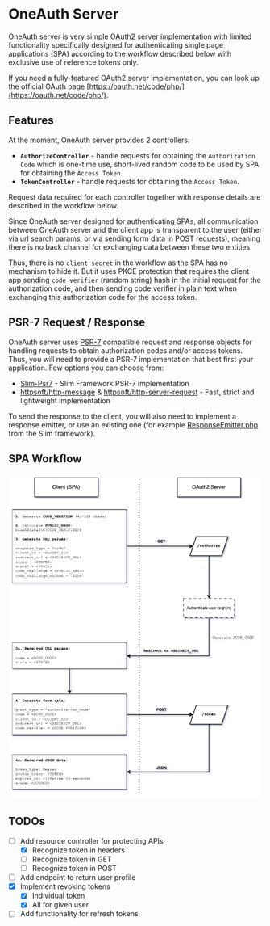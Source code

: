 # OneAuth Server

OneAuth server is very simple OAuth2 server implementation with limited functionality specifically designed for authenticating single page applications (SPA) according to the workflow described below with exclusive use of reference tokens only.

If you need a fully-featured OAuth2 server implementation, you can look up the official OAuth page [https://oauth.net/code/php/](https://oauth.net/code/php/).

## Features

At the moment, OneAuth server provides 2 controllers:
 - **`AuthorizeController`** - handle requests for obtaining the `Authorization Code` which is one-time use, short-lived random code to be used by SPA for obtaining the `Access Token`.
 - **`TokenController`** - handle requests for obtaining the `Access Token`.

Request data required for each controller together with response details are described in the workflow below.

Since OneAuth server designed for authenticating SPAs, all communication between OneAuth server and the client app is transparent to the user (either via url search params, or via sending form data in POST requests), meaning there is no back channel for exchanging data between these two entities.

Thus, there is no `client secret` in the workflow as the SPA has no mechanism to hide it. But it uses PKCE protection that requires the client app sending `code verifier` (random string) hash in the initial request for the authorization code, and then sending code verifier in plain text when exchanging this authorization code for the access token.

## PSR-7 Request / Response

OneAuth server uses [PSR-7](https://www.php-fig.org/psr/psr-7/) compatible request and response objects for handling requests to obtain authorization codes and/or access tokens. Thus, you will need to provide a PSR-7 implementation that best first your application. Few options you can choose from:
 - [Slim-Psr7](https://github.com/slimphp/Slim-Psr7) - Slim Framework PSR-7 implementation
 - [httpsoft/http-message](https://github.com/httpsoft/http-message) & [httpsoft/http-server-request](https://github.com/httpsoft/http-server-request) - Fast, strict and lightweight implementation

 To send the response to the client, you will also need to implement a response emitter, or use an existing one (for example [ResponseEmitter.php](https://github.com/slimphp/Slim/blob/4.x/Slim/ResponseEmitter.php) from the Slim framework).

## SPA Workflow

![SPA workflow diagram](/assets/OneAuth_workflow.png)

## TODOs
 - [ ] Add resource controller for protecting APIs
   - [x] Recognize token in headers
   - [ ] Recognize token in GET
   - [ ] Recognize token in POST
 - [ ] Add endpoint to return user profile
 - [x] Implement revoking tokens
   - [x] Individual token
   - [x] All for given user
 - [ ] Add functionality for refresh tokens